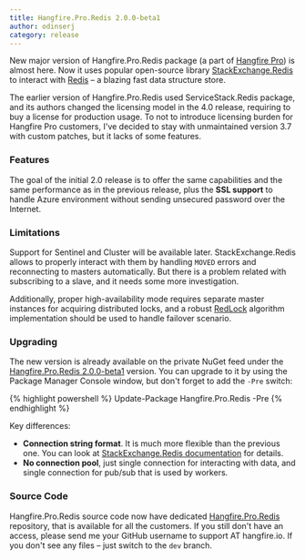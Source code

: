 ```yaml
---
title: Hangfire.Pro.Redis 2.0.0-beta1
author: odinserj
category: release
---
```


New major version of Hangfire.Pro.Redis package (a part of [Hangfire Pro](/pro/)) is almost here. Now it uses popular open-source library [StackExchange.Redis](https://github.com/StackExchange/StackExchange.Redis) to interact with [Redis](http://redis.io/) – a blazing fast data structure store.

The earlier version of Hangfire.Pro.Redis used ServiceStack.Redis package, and its authors changed the licensing model in the 4.0 release, requiring to buy a license for production usage. To not to introduce licensing burden for Hangfire Pro customers, I've decided to stay with unmaintained version 3.7 with custom patches, but it lacks of some features.

### Features

The goal of the initial 2.0 release is to offer the same capabilities and the same performance as in the previous release, plus the **SSL support** to handle Azure environment without sending unsecured password over the Internet.

### Limitations

Support for Sentinel and Cluster will be available later. StackExchange.Redis allows to properly interact with them by handling `MOVED` errors and reconnecting to masters automatically. But there is a problem related with subscribing to a slave, and it needs some more investigation. 

Additionally, proper high-availability mode requires separate master instances for acquiring distributed locks, and a robust [RedLock](http://redis.io/topics/distlock) algorithm implementation should be used to handle failover scenario.

### Upgrading

The new version is already available on the private NuGet feed under the [Hangfire.Pro.Redis 2.0.0-beta1](http://nuget.hangfire.io/feeds/hangfire-pro/Hangfire.Pro.Redis/2.0.0-beta1) version. You can upgrade to it by using the Package Manager Console window, but don't forget to add the `-Pre` switch:

{% highlight powershell %}
Update-Package Hangfire.Pro.Redis -Pre
{% endhighlight %}

Key differences:

* **Connection string format**. It is much more flexible than the previous one. You can look at [StackExchange.Redis documentation](https://github.com/StackExchange/StackExchange.Redis/blob/master/Docs/Configuration.md) for  details.
* **No connection pool**, just single connection for interacting with data, and single connection for pub/sub that is used by workers.

### Source Code

Hangfire.Pro.Redis source code now have dedicated [Hangfire.Pro.Redis](https://github.com/HangfireIO/Hangfire.Pro.Redis/tree/dev) repository, that is available for all the customers. If you still don't have an access, please send me your GitHub username to support AT hangfire.io. If you don't see any files – just switch to the `dev` branch.
